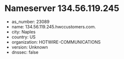 # Nameserver 134.56.119.245

* as_number: 23089
* name: 134.56.119.245.hwccustomers.com.
* city: Naples
* country: US
* organization: HOTWIRE-COMMUNICATIONS
* version: Unknown
* dnssec: false

